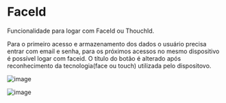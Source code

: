 # FaceId
Funcionalidade para logar com FaceId ou ThouchId.

Para o primeiro acesso e armazenamento dos dados o usuário precisa entrar com email e senha, 
para os próximos acessos no mesmo dispositivo é possível logar com faceid.
O título do botão é alterado após reconhecimento da tecnologia(face ou touch) utilizada pelo dispositovo.

![image](https://user-images.githubusercontent.com/77758983/124972745-19f4e100-e001-11eb-911e-b57c989610dc.png)


![image](https://user-images.githubusercontent.com/77758983/124972155-6855b000-e000-11eb-890c-014302670ab0.png)
